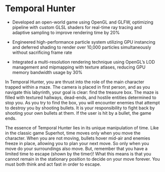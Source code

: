 # Temporal Hunter

- Developed an open-world game using OpenGL and GLFW, optimizing pipeline with custom GLSL shaders for real-time ray
tracing and adaptive sampling to improve rendering time by 20%

- Engineered high-performance particle system utilizing GPU instancing and deferred shading to render over 10,000 particles
simultaneously without sacrificing frame rate

- Integrated a multi-resolution rendering technique using OpenGL’s LOD management and mipmapping with texture atlases,
reducing GPU memory bandwidth usage by 30%


In Temporal Hunter, you are thrust into the role of the main character trapped within a maze. The camera is placed in first person, and as you navigate this labyrinth, your goal is clear: find the treasure box. The maze is filled with textured hallways, dead-ends, and hostile entities determined to stop you. As you try to find the box, you will encounter enemies that attempt to destroy you by shooting bullets. It is your responsibility to fight back by shooting your own bullets at them. If the user is hit by a bullet, the game ends. 

The essence of Temporal Hunter lies in its unique manipulation of time. Like in the classic game Superhot, time moves only when you move the character. When you are not moving, bullets hover mid-air and enemies freeze in place, allowing you to plan your next move. So only when you move do your surroundings also move. But, remember that you have a limited time to escape (shown by the timer)! What this means is that you cannot remain in the stationary position to decide on your move forever. You must both think and act fast in order to escape.
